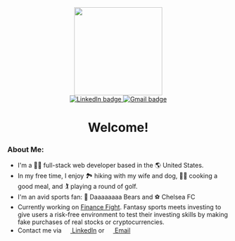 <div align="center">
  <img src="https://res.cloudinary.com/detcvmtip/image/upload/v1656448763/hiking_dscajk.jpg" height="200" width="auto"/>
  <div>
    <a target="_blank" href="https://www.linkedin.com/in/pjkozlowskijr/" rel="noopener noreferrer">
      <img src="https://img.shields.io/badge/LinkedIn-blue?logo=linkedin&logoColor=white&style=for-the-badge" alt="LinkedIn badge">
    </a>
    <a href="mailto:pjkozlowskijr@gmail.com">
      <img src="https://img.shields.io/badge/Gmail-red?logo=gmail&logoColor=white&style=for-the-badge" alt="Gmail badge">
    </a>
  </div>
  <h1>Welcome!</h1>
</div>

### About Me: 

- I'm a :man_technologist: full-stack web developer based in the :earth_americas: United States. 
- In my free time, I enjoy :national_park: hiking with my wife and dog, :man_cook: cooking a good meal, and :golfing: playing a round of golf.
- I'm an avid sports fan: :bear: Daaaaaaaa Bears and :soccer: Chelsea FC
- Currently working on [Finance Fight](https://github.com/pjkozlowskijr/Finance-Fight). Fantasy sports meets investing to give users a risk-free environment to test their investing skills by making fake purchases of real stocks or cryptocurrencies.
- Contact me via [<img src="https://res.cloudinary.com/detcvmtip/image/upload/v1656455350/linkedin_wtgzer.png" height="16"> LinkedIn](https://www.linkedin.com/in/pjkozlowskijr/) or [<img src="https://res.cloudinary.com/detcvmtip/image/upload/v1656455825/gmail_qokeeq.png" height="16"> Email](mailto:pjkozlowskijr@gmail.com)
